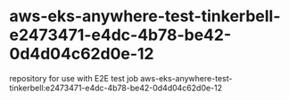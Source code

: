 # aws-eks-anywhere-test-tinkerbell-e2473471-e4dc-4b78-be42-0d4d04c62d0e-12
repository for use with E2E test job aws-eks-anywhere-test-tinkerbell:e2473471-e4dc-4b78-be42-0d4d04c62d0e-12
